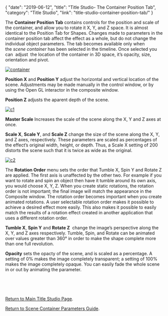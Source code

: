 {
"date": "2019-06-12",
"title": "Title Studio- The Container Position Tab",
"category": "Title Studio",
"link": "title-studio-container-position-tab/"
}

 The **Container Position Tab** contains controls for the position and scale of the container, and allow you to rotate it X, Y, and Z space. It is almost identical to the Position Tab for Shapes. Changes made to parameters in the container position tab affect the effect as a whole, but do not change the individual object parameters. The tab becomes available only when the *scene container* has been selected in the timeline. Once selected you can  adjust  the location of the container in 3D space, it’s opacity, size, orientation and pivot.


[![container](https://borisfx-com-res.cloudinary.com/image/upload//documentation/continuum/uploads/2018/03/container.png)](https://borisfx-com-res.cloudinary.com/image/upload//documentation/continuum/uploads/2018/03/container.png)


**Position X** and **Position Y** adjust the horizontal and vertical location of the scene. Adjustments may be made manually in the control window, or by using the Open GL interactor in the composite window.


**Position Z** adjusts the aparent depth of the scene.


[![c1](https://borisfx-com-res.cloudinary.com/image/upload//documentation/continuum/uploads/2018/03/c1.png)](https://borisfx-com-res.cloudinary.com/image/upload//documentation/continuum/uploads/2018/03/c1.png)


**Master Scale** Increases the scale of the scene along the X, Y and Z axes at once.


**Scale X**, **Scale Y**, and **Scale Z** change the size of the scene along the X, Y, and Z axes, respectively. These parameters are scaled as percentages of the effect’s original width, height, or depth. Thus, a Scale X setting of 200 distorts the scene such that it is twice as wide as the original.


[![c2](https://borisfx-com-res.cloudinary.com/image/upload//documentation/continuum/uploads/2018/03/c2.png)](https://borisfx-com-res.cloudinary.com/image/upload//documentation/continuum/uploads/2018/03/c2.png)


The **Rotation Order** menu sets the order that Tumble X, Spin Y and Rotate Z are applied. The first axis is unaffected by the other two. For example if you want to rotate and spin an object then have it tumble around its own axis, you would choose X, Y, Z. When you create static rotations, the rotation order is not important; the final image will match the appearance in the Composite window. The rotation order becomes important when you create animated rotations. A user selectable rotation order makes it possible to achieve a desired effect more easily. This also makes it possible to easily match the results of a rotation effect created in another application that uses a different rotation order.


**Tumble X**, **Spin Y** and **Rotate Z**  change the image’s perspective along the X, Y, and Z axes respectively. Tumble, Spin, and Rotate can be animated over values greater than 360° in order to make the shape complete more than one full revolution.


**Opacity** sets the opacty of the scene, and is scaled as a percentage. A setting of 0% makes the image completely transparent; a setting of 100% makes the image completely opaque. You can easily fade the whole scene in or out by animating the parameter.


 


 


[Return to Main Title Studio Page](/documentation/continuum/bcc-title-studio).


[Return to Scene Container Parameters Guide](/documentation/continuum/title-studio-scene-container).


